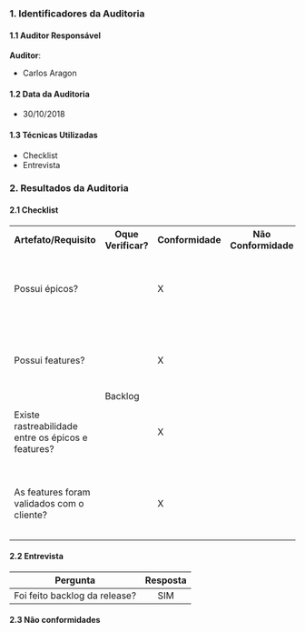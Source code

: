 ### 1. Identificadores da Auditoria

#### 1.1 Auditor Responsável

**Auditor**:

- Carlos Aragon

#### 1.2 Data da Auditoria

- 30/10/2018

#### 1.3 Técnicas Utilizadas

* Checklist
* Entrevista

### 2. Resultados da Auditoria

#### 2.1 Checklist

<table>
  <tr>
    <th>Artefato/Requisito</th>
    <th>Oque Verificar?</th>
    <th>Conformidade</th>
    <th>Não Conformidade</th>
    <th>Observação</th>
    <th>Evidências</th>
  </tr>
  <tr>
    <td> Possui épicos?</td>
    <td rowspan="5"> Backlog </td>
    <td>X</td>
    <td></td>
    <td></td>
    <td>Podem ser visualizados no repositório da disciplina, https://github.com/MPS-FGA/Grimorio-do-Mestre/</td>
  </tr>
  <tr>
    <td>Possui features?</td>
    <td>X</td>
    <td></td>
    <td></td>
    <td>Podem ser visualizados no repositório da disciplina, https://github.com/MPS-FGA/Grimorio-do-Mestre/</td>

  </tr>
  <tr>
    <td>Existe rastreabilidade entre os épicos e features?</td>
    <td>X</td>
    <td></td>
    <td></td>
    <td>Podem ser visualizados no repositório da disciplina, https://github.com/MPS-FGA/Grimorio-do-Mestre/</td>

  </tr>
 <tr>
    <td>As features foram validados com o cliente?</td>
    <td>X</td>
    <td></td>
    <td></td>
    <td>Podem ser visualizados no repositório da disciplina, https://github.com/MPS-FGA/Grimorio-do-Mestre/</td>

  </tr>

</table>


#### 2.2 Entrevista

|Pergunta| Resposta |
|:---:|:---:|
|Foi feito backlog da release?|SIM|


#### 2.3 Não conformidades
